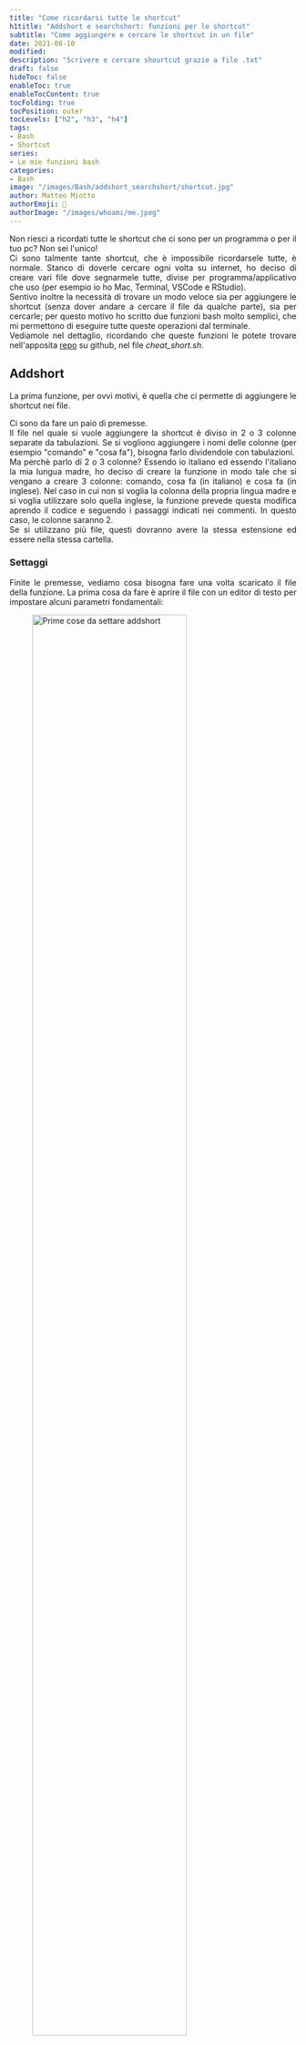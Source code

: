 ```yaml
---
title: "Come ricordarsi tutte le shortcut"
h1title: "Addshort e searchshort: funzioni per le shortcut"
subtitle: "Come aggiungere e cercare le shortcut in un file"
date: 2021-08-10
modified: 
description: "Scrivere e cercare shourtcut grazie a file .txt"
draft: false
hideToc: false
enableToc: true
enableTocContent: true
tocFolding: true
tocPosition: outer
tocLevels: ["h2", "h3", "h4"]
tags:
- Bash
- Shortcut
series:
- Le mie funzioni bash
categories:
- Bash
image: "/images/Bash/addshort_searchshort/shortcut.jpg"
author: Matteo Miotto
authorEmoji: 🤖
authorImage: "/images/whoami/me.jpeg"
---
```

<div style="text-align: justify;">

Non riesci a ricordati tutte le shortcut che ci sono per un programma o per il tuo pc? Non sei l'unico!  
Ci sono talmente tante shortcut, che è impossibile ricordarsele tutte, è normale. Stanco di doverle cercare ogni volta su internet, ho deciso di creare vari file dove segnarmele tutte, divise per programma/applicativo che uso (per esempio io ho Mac, Terminal, VSCode e RStudio).   
Sentivo inoltre la necessità di trovare un modo veloce sia per aggiungere le shortcut (senza dover andare a cercare il file da qualche parte), sia per cercarle; per questo motivo ho scritto due funzioni bash molto semplici, che mi permettono di eseguire tutte queste operazioni dal terminale.  
Vediamole nel dettaglio, ricordando che queste funzioni le potete trovare nell'apposita [repo](https://github.com/mmiots9/bash-functions) su github, nel file *cheat_short.sh*.

## Addshort
La prima funzione, per ovvi motivi, è quella che ci permette di aggiungere le shortcut nei file.

Ci sono da fare un paio di premesse.  
Il file nel quale si vuole aggiungere la shortcut è diviso in 2 o 3 colonne separate da tabulazioni. Se si vogliono aggiungere i nomi delle colonne (per esempio "comando" e "cosa fa"), bisogna farlo dividendole con tabulazioni.  
Ma perchè parlo di 2 o 3 colonne? Essendo io italiano ed essendo l'italiano la mia lungua madre, ho deciso di creare la funzione in modo tale che si vengano a creare 3 colonne: comando, cosa fa (in italiano) e cosa fa (in inglese). Nel caso in cui non si voglia la colonna della propria lingua madre e si voglia utilizzare solo quella inglese, la funzione prevede questa modifica aprendo il codice e seguendo i passaggi indicati nei commenti. In questo caso, le colonne saranno 2.  
Se si utilizzano più file, questi dovranno avere la stessa estensione ed essere nella stessa cartella.

### Settaggi
Finite le premesse, vediamo cosa bisogna fare una volta scaricato il file della funzione.
La prima cosa da fare è aprire il file con un editor di testo per impostare alcuni parametri fondamentali:
<figure id="settaggi_iniziali">
  <img src="/images/Bash/addshort_searchshort/addsh2set.png" alt="Prime cose da settare addshort" width=80%>
  <figcaption style="text-align:center;">Figura 1: settaggi iniziali per le funzioni addshort e searchshort</figcaption>
</figure>

***arr***: array dei nomi dei file, <u>senza</u> estensione e path  
***ext***: estensione dei file  
***filepath***: il path della cartella dove sono i file, consiglio vivamente di mettere il path completo dalla home directory
***whatdoes***: se volete avere la colonna della vostra lingua, questa sarà la stringa corrispondente alla domanda "What it does?" (cosa fa la shortcut) che verrà posta nel terminale.

L'altra modifica da fare è di commentare e di uncommentare le linee relative alla possibilità della doppia lingua, in base alle proprie esigenze (vedi figura sottostante).
<img src="/images/Bash/addshort_searchshort/comment-uncommentadd.png" alt="Settaggi per seconda lingua" width=80%>

### Lancio della funzione
Ora, dopo aver aggiunto il file della funzione nel path del terminale, siamo pronti per lanciarla tramite il comando *addshort*.

<div style="text-align:center">
<video height=300px width=auto controls>
  <source src="/images/Bash/addshort_searchshort/addshort.mov">
</video>
</div>

<p style="margin-bottom:0;">Il video mostra i vari passaggi:</p>
<ol>
<li>In quale file va aggiunta la shortcut?</li>
<li>Inserire la shortcut: in questo momento, la funzione <b>verifica</b> se è già esistente, in tal caso si ferma e comunica questo all'utente</li>
<li>Inserire cosa fa nella lingua madre</li>
<li>Inserire cosa fa in inglese</li>
<li>Richiesta se si vuole aggiungere un'altra shortcut allo stesso file</li>
</ol>

A questo punto, la funzione aggiunge queste informazioni al file selezionato.

## Searchshort
Questa funzione permette di cercare una shortcut che non ci si ricorda inserendo parole chiave. La funzione, di per sè, è molto semplice: è come se fosse un grep alla fin fine, solo che qui la si può lanciare da qualunque directory si sia dentro.

### Settaggi
Anche in questo caso, ci sono dei settaggi da implementare: gli stessi della funzione precedente (vedi figura <a href="#settaggi_iniziali">1</a>).

Inoltre, c'è da commentare o uncommentare un paio di comandi, in base alla presenza o meno della seconda lingua.
<img src="/images/Bash/addshort_searchshort/comment-uncommentsearch.png" alt="Settaggi per seconda lingua" width=80%>

### Lancio della funzione
Come prima, avendo aggiunto il file della funzione nel path, si lancia col comando *searchshort*.

<div style="text-align:center">
<video height=300px width=auto controls>
  <source src="/images/Bash/addshort_searchshort/searchshort.mov">
</video>
</div>

Come si può vedere dal video, la procedura è molto immediata: si sceglie in quale file cercare la shortcut e si inseriscono le parole chiave.  
**N.B.:** Non è necessario che le parole siano in ordine corretto!

Se non ci sono risultati con quella combinazione di parole, verrò proiettato un messaggio. Si deve dunque o riprovare con un'altra combinazione, oppure inserire quella shortcut prima di cercarla.

## Conclusioni
Spero che questa breve guida sull'utilizzo di queste due semplici funzioni sia chiara e utile.  
Come vedrete dal codice, non c'è sempre bisogno di creare funzioni super complicate e macchinose, a volte la semplicità paga.



</div>